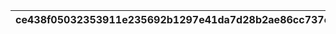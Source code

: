 |ce438f05032353911e235692b1297e41da7d28b2ae86cc737c1590bf63c254ae|a3e77944dfc92421a070107608a8f957a99d09a95bfc79cb4f7177c49dea2c46|94bd3c7d701291fdc8cb3327007b65f7177458eab776ffcaacd36edd24f463c6|b21d2e83541af610a8b7fce620fc8fda4e757f759b96c59b13e736590182c01c|faac2b25b1611445b25a70be91c40617d0faeb8ca4b35d641546c59a6abc4be5|573908a464037bc771e4ea3a09026a5ce460860fdc1d1d69aa55c9bb48ca78a7|e6a0bc600dad2892c9c2a261ffd5242f3c3c9012149c2129fbb1c523a3c58cd5|fdfb228ae2b680704c4ebb9556264729690db72f0bcd4cc28fb9e2bc87785c4a|eda7a2ea967ba4e5236687eb216bacdfafe9cc2f9583d1b48d6a12f7b8c4c120|3199fef4e326316b752313354ad59335f74a471ac1ae006c77ee95b46acb0184|07053bfa96ff0faefdc5509b4fee0c839f4ea72eb40a152ed3cb71a22cc97ae2|ba4838bef5ae8d6629fcf38b11f38a4dabdbc223901801d08cd9058c899b823e|68414c408ac63baba6efe54e407a850da5618bfa40ba69a00577d9224370deb7|10a2836e9159c76ab7b629fca86a2a77523ef100eec8b13399cbc51ac7c3043b|d9459a144ceb4e8ae33ff8d3ead40d383a3986bc76dbcad406c1f48b2af49dad|9e44be682582da6e495cbf7ae511b1209b2fda72c811c4cbbef2866be7ba7d68|9b71e9112949364873a309eca1e98bccb73569b11d89624f3e1ef89bf73c2ba5|2e9cd461b720ae4dc7e41372957cd05579a3abd6c316954114ac6f065878ecc9|f691eb09d871145f690d1adcbe1ccf171f2000223d3428efb0298fedc8063bca|a66193b4e0ed7f86f555808c7db4ec55cc2370612933031e48acafe02777cd5a|ae3238585e3ce3c45890ab59f7dad8488171b0ee341cf969c277f8aee76f7d3b|
| --- | --- | --- | --- | --- | --- | --- | --- | --- | --- | --- | --- | --- | --- | --- | --- | --- | --- | --- | --- | --- |